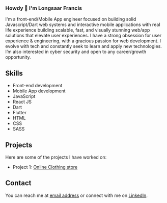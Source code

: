 ### Howdy 👋 I'm  Longsaar Francis

<!--
**jahrulezfrancis/jahrulezfrancis** is a ✨ _special_ ✨ repository because its `README.md` (this file) appears on your GitHub profile.

Here are some ideas to get you started:




- 🔭 I’m currently working on ...
- 🌱 I’m currently learning ...
- 👯 I’m looking to collaborate on ...
- 🤔 I’m looking for help with ...
- 💬 Ask me about ...
- 📫 How to reach me: ...
- 😄 Pronouns: ...
- ⚡ Fun fact: ...
-->

I'm a front-end/Mobile App engineer focused on building solid Javascript/Dart web systems and interactive mobile applications with real life experience building scalable, fast, and visually stunning web/app solutions that elevate user experiences. I have a strong obsession for user experience & engineering, with a gracious passion for web development. I evolve with tech and constantly seek to learn and apply new technologies. I’m also interested in cyber security and open to any career/growth opportunity.

## Skills

- Front-end development
- Mobile App development
- JavaScript
- React JS
- Dart
- Flutter
- HTML
- CSS
- SASS

## Projects

Here are some of the projects I have worked on:

- Project 1: [Online Clothing store](https://incomparable-llama-1cc35b.netlify.app/)
<!-- - Project 2: [Project name](https://project-url.com)
- Project 3: [Project name](https://project-url.com) -->

## Contact

You can reach me at [email address](mailto:longsaarmuknaan@gmail.com) or connect with me on [LinkedIn]([https://www.linkedin.com/in/francis-longsaar-1443b91b3/).
